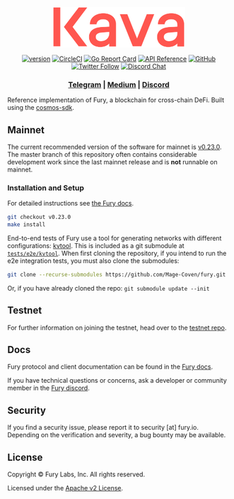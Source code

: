 <p align="center">
  <img src="./fury-logo.svg" width="300">
</p>

<div align="center">

[![version](https://img.shields.io/github/tag/mage-coven/fury.svg)](https://github.com/mage-coven/fury/releases/latest)
[![CircleCI](https://circleci.com/gh/Mage-Coven/fury/tree/master.svg?style=shield)](https://circleci.com/gh/Mage-Coven/fury/tree/master)
[![Go Report Card](https://goreportcard.com/badge/github.com/mage-coven/fury)](https://goreportcard.com/report/github.com/mage-coven/fury)
[![API Reference](https://godoc.org/github.com/Mage-Coven/fury?status.svg)](https://godoc.org/github.com/Mage-Coven/fury)
[![GitHub](https://img.shields.io/github/license/mage-coven/fury.svg)](https://github.com/Mage-Coven/fury/blob/master/LICENSE.md)
[![Twitter Follow](https://img.shields.io/twitter/follow/FURY_CHAIN.svg?label=Follow&style=social)](https://twitter.com/FURY_CHAIN)
[![Discord Chat](https://img.shields.io/discord/704389840614981673.svg)](https://discord.com/invite/kQzh3Uv)

</div>

<div align="center">

### [Telegram](https://t.me/furylabs) | [Medium](https://medium.com/mage-coven) | [Discord](https://discord.gg/JJYnuCx)

</div>

Reference implementation of Fury, a blockchain for cross-chain DeFi. Built using the [cosmos-sdk](https://github.com/cosmos/cosmos-sdk).

## Mainnet

The current recommended version of the software for mainnet is [v0.23.0](https://github.com/Mage-Coven/fury/releases/tag/v0.23.0). The master branch of this repository often contains considerable development work since the last mainnet release and is __not__ runnable on mainnet.

### Installation and Setup
For detailed instructions see [the Fury docs](https://docs.fury.io/docs/participate/validator-node).

```bash
git checkout v0.23.0
make install
```

End-to-end tests of Fury use a tool for generating networks with different configurations: [kvtool](https://github.com/Mage-Coven/kvtool).
This is included as a git submodule at [`tests/e2e/kvtool`](tests/e2e/kvtool/).
When first cloning the repository, if you intend to run the e2e integration tests, you must also
clone the submodules:
```bash
git clone --recurse-submodules https://github.com/Mage-Coven/fury.git
```

Or, if you have already cloned the repo: `git submodule update --init`

## Testnet

For further information on joining the testnet, head over to the [testnet repo](https://github.com/Mage-Coven/fury-testnets).

## Docs

Fury protocol and client documentation can be found in the [Fury docs](https://docs.fury.io).

If you have technical questions or concerns, ask a developer or community member in the [Fury discord](https://discord.com/invite/kQzh3Uv).

## Security

If you find a security issue, please report it to security [at] fury.io. Depending on the verification and severity, a bug bounty may be available.

## License

Copyright © Fury Labs, Inc. All rights reserved.

Licensed under the [Apache v2 License](LICENSE.md).
